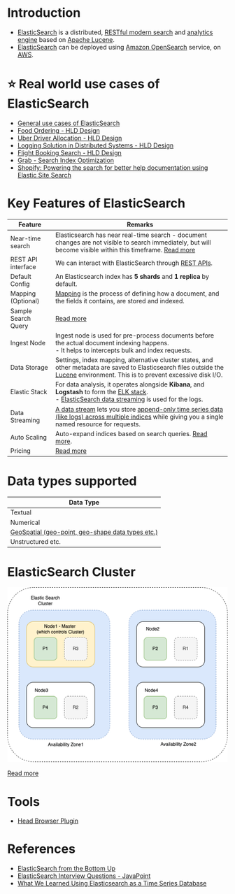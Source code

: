# Introduction
- [ElasticSearch](https://www.elastic.co/elasticsearch/) is a distributed, [RESTful modern search](../../../8_API-Protocols/REST.md) and [analytics engine](https://github.com/Anshul619/data-engineering/tree/main/DataConsumption) based on [Apache Lucene](../Readme.md).
- [ElasticSearch]() can be deployed using [Amazon OpenSearch](https://github.com/Anshul619/AWS-Services/tree/main/1_Databases/AmazonOpenSearch/Readme.md) service, on [AWS](https://github.com/Anshul619/AWS-Services/tree/main/).

# :star: Real world use cases of ElasticSearch
- [General use cases of ElasticSearch](../SearchUseCases.md)
- [Food Ordering - HLD Design](../../../0_UseCaseDesigns/FoodOrderingZomatoSwiggy/Readme.md)
- [Uber Driver Allocation - HLD Design](../../../0_UseCaseDesigns/DriverAllocationUberGoJek/Readme.md)
- [Logging Solution in Distributed Systems - HLD Design](../../../0_UseCaseDesigns/ObervabilityLoggingSolution/LoggingFileAggregation/Readme.md)
- [Flight Booking Search - HLD Design](../../../0_UseCaseDesigns/FlightBookingSearchMakeMyTrip/Readme.md)
- [Grab - Search Index Optimization](https://github.com/Anshul619/Tech-Stacks-Live-Apps/tree/main/Grab/SearchIndexing.md)
- [Shopify: Powering the search for better help documentation using Elastic Site Search](https://github.com/Anshul619/Tech-Stacks-Live-Apps/tree/main/Shopify.md)

# Key Features of ElasticSearch

| Feature             | Remarks                                                                                                                                                                                                                                                 |
|---------------------|---------------------------------------------------------------------------------------------------------------------------------------------------------------------------------------------------------------------------------------------------------|
| Near-time search    | Elasticsearch has near real-time search - document changes are not visible to search immediately, but will become visible within this timeframe. [Read more](https://www.elastic.co/guide/en/elasticsearch/reference/current/near-real-time.html)       |
| REST API interface  | We can interact with ElasticSearch through [REST APIs](../Concepts/RESTAPIs.md).                                                                                                                                                                        |
| Default Config      | An Elasticsearch index has **5 shards** and **1 replica** by default.                                                                                                                                                                                   |
| Mapping (Optional)  | [Mapping](../Concepts/Mapping.md) is the process of defining how a document, and the fields it contains, are stored and indexed.                                                                                                                        |
| Sample Search Query | [Read more](../Samples/SearchQuery.md)                                                                                                                                                                                                               |
| Ingest Node         | Ingest node is used for pre-process documents before the actual document indexing happens. <br/>- It helps to intercepts bulk and index requests.                                                                                                       |
| Data Storage        | Settings, index mapping, alternative cluster states, and other metadata are saved to Elasticsearch files outside the [Lucene](../Readme.md) environment. This is to prevent excessive disk I/O.                                                         |
| Elastic Stack       | For data analysis, it operates alongside **Kibana**, and **Logstash** to form the [ELK stack](https://github.com/Anshul619/DevOps-SRE/tree/main/3_Observability/ELK.md).<br/>- [ElasticSearch data streaming](../../15_Streaming-Databases/ElasticSearchStreams.md) is used for the logs.            |
| Data Streaming      | [A data stream](../../15_Streaming-Databases/ElasticSearchStreams.md) lets you store [append-only time series data (like logs) across multiple indices](https://github.com/Anshul619/Database-Internals/blob/main/AppendOnlyProperty.md) while giving you a single named resource for requests. |
| Auto Scaling        | Auto-expand indices based on search queries. [Read more](https://www.elastic.co/guide/en/elasticsearch/reference/current/index-modules.html).                                                                                                           |
| Pricing             | [Read more](https://www.elastic.co/pricing/)                                                                                                                                                                                                            |

# Data types supported

| Data Type                                                                             |
|---------------------------------------------------------------------------------------|
| Textual                                                                               |
| Numerical                                                                             |
| [GeoSpatial (geo-point, geo-shape data types etc.)](../Concepts/GeoSpatialSupport.md) |
| Unstructured etc.                                                                     |

# ElasticSearch Cluster

![](Cluster.png)

[Read more](Cluster.md)

# Tools
- [Head Browser Plugin](https://chromewebstore.google.com/detail/multi-elasticsearch-head/cpmmilfkofbeimbmgiclohpodggeheim?hl=en&pli=1)

# References
- [ElasticSearch from the Bottom Up](https://www.elastic.co/blog/found-elasticsearch-from-the-bottom-up)
- [ElasticSearch Interview Questions - JavaPoint](https://www.javatpoint.com/elasticsearch-interview-questions)
- [What We Learned Using Elasticsearch as a Time Series Database](https://medium.com/thousandeyes-engineering/what-we-learned-using-elasticsearch-as-a-time-series-database-bdbde38cdb64)
